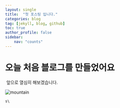 ```yaml
---
layout: single
title:  "첫 포스팅 입니다."
categories: blog
tag: [jekyll, blog, github]
toc: true
author_profile: false
sidebar:
    nav: "counts"     
---
```



#            오늘 처음 블로그를 만들었어요

​                 앞으로 열심히 해보겠습니다.

![mountain]({{site.url}}/images/mountain.png)

  

```swift
s\
```

